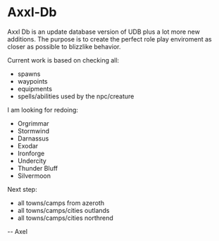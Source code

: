 Axxl-Db
=======
Axxl Db is an update database version of UDB plus a lot more new additions.
The purpose is to create the perfect role play enviroment as closer as possible to blizzlike behavior.

Current work is based on checking all:
- spawns
- waypoints
- equipments
- spells/abilities used by the npc/creature

I am looking for redoing:
- Orgrimmar
- Stormwind
- Darnassus
- Exodar
- Ironforge
- Undercity
- Thunder Bluff
- Silvermoon

Next step:
- all towns/camps from azeroth
- all towns/camps/cities outlands
- all towns/camps/cities northrend

-- Axel